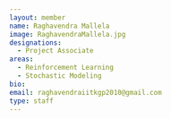 ```yaml
---
layout: member
name: Raghavendra Mallela
image: RaghavendraMallela.jpg
designations: 
  - Project Associate
areas: 
  - Reinforcement Learning
  - Stochastic Modeling
bio:
email: raghavendraiitkgp2010@gmail.com
type: staff
---
```

